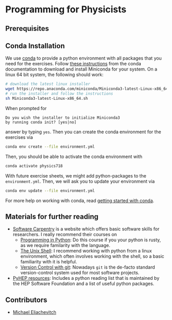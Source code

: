 # Programming for Physicists

## Prerequisites

## Conda Installation

We use [conda](https://www.anaconda.com) to provide a python environment with
all packages that you need for the exercises. Follow [these
instructions](https://docs.conda.io/projects/conda/en/latest/user-guide/install/linux.html)
from the conda documentation to download and install Miniconda for your system.
On a linux 64 bit system, the following should work:

``` bash
# download the latest linux installer
wget https://repo.anaconda.com/miniconda/Miniconda3-latest-Linux-x86_64.sh
# run the installer and follow the instructions
sh Miniconda3-latest-Linux-x86_64.sh
```

When prompted for

```
Do you wish the installer to initialize Miniconda3
by running conda init? [yes|no]
```

answer by typing `yes`. Then you can create the conda environment for the exercises via

``` bash
conda env create --file environment.yml
```

Then, you should be able to activate the conda environment with

``` bash
conda activate physics718
```

With future exercise sheets, we might add python-packages to the
`environment.yml`. Then, we will ask you to update your environment via

``` bash
conda env update --file environment.yml
```

For more help on working with conda, read [getting started with
conda](https://conda.io/projects/conda/en/latest/user-guide/getting-started.html).

## Materials for further reading

- [Software Carpentry](https://software-carpentry.org/lessons/) is a website
  which offers basic software skills for researchers. I really recommend their
  courses on
    - [Programming in Python](https://swcarpentry.github.io/python-novice-inflammation):
      Do this course if you your python is rusty, as we require familarity with the language.
    - [The Unix Shell](https://swcarpentry.github.io/shell-novice):
      I recommend working with python from a linux environment, which often
      involves working with the shell, so a basic familiarity with it is helpful.
    - [Version Control with git](https://swcarpentry.github.io/git-novice/):
      Nowadays `git` is the de-facto standard version-control system used for
      most software projects.
- [PyHEP resources](https://github.com/hsf-training/PyHEP-resources):
  Includes a python reading list that is maintained by the HEP Software
  Foundation and a list of useful python packages.

## Contributors

- [Michael Eliachevitch](meliache@uni-bonn.de)
